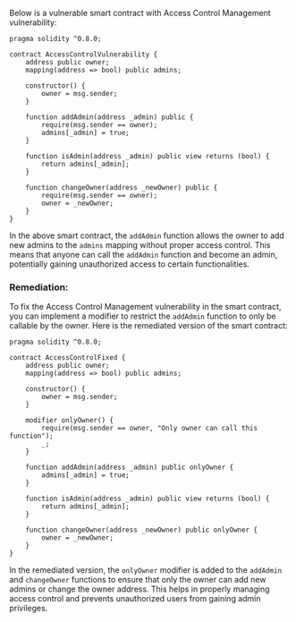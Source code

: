 Below is a vulnerable smart contract with Access Control Management vulnerability:

```solidity
pragma solidity ^0.8.0;

contract AccessControlVulnerability {
    address public owner;
    mapping(address => bool) public admins;

    constructor() {
        owner = msg.sender;
    }

    function addAdmin(address _admin) public {
        require(msg.sender == owner);
        admins[_admin] = true;
    }

    function isAdmin(address _admin) public view returns (bool) {
        return admins[_admin];
    }

    function changeOwner(address _newOwner) public {
        require(msg.sender == owner);
        owner = _newOwner;
    }
}
```

In the above smart contract, the `addAdmin` function allows the owner to add new admins to the `admins` mapping without proper access control. This means that anyone can call the `addAdmin` function and become an admin, potentially gaining unauthorized access to certain functionalities.

### Remediation:

To fix the Access Control Management vulnerability in the smart contract, you can implement a modifier to restrict the `addAdmin` function to only be callable by the owner. Here is the remediated version of the smart contract:

```solidity
pragma solidity ^0.8.0;

contract AccessControlFixed {
    address public owner;
    mapping(address => bool) public admins;

    constructor() {
        owner = msg.sender;
    }

    modifier onlyOwner() {
        require(msg.sender == owner, "Only owner can call this function");
        _;
    }

    function addAdmin(address _admin) public onlyOwner {
        admins[_admin] = true;
    }

    function isAdmin(address _admin) public view returns (bool) {
        return admins[_admin];
    }

    function changeOwner(address _newOwner) public onlyOwner {
        owner = _newOwner;
    }
}
```

In the remediated version, the `onlyOwner` modifier is added to the `addAdmin` and `changeOwner` functions to ensure that only the owner can add new admins or change the owner address. This helps in properly managing access control and prevents unauthorized users from gaining admin privileges.